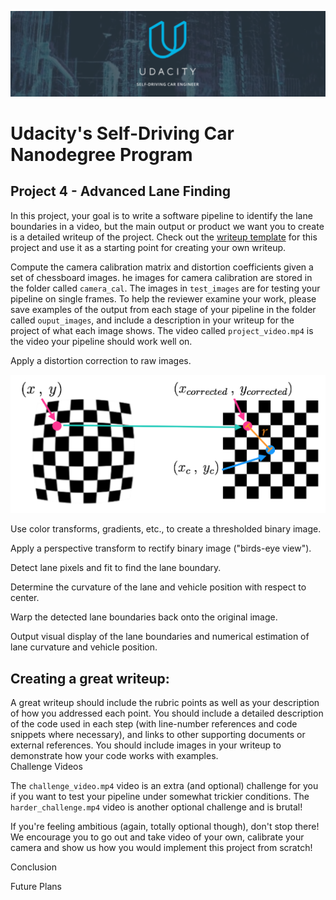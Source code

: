 ![ScreenShot](resources/screenshots/loading_screen.png)
# Udacity's Self-Driving Car Nanodegree Program
## Project 4 - Advanced Lane Finding

In this project, your goal is to write a software pipeline to identify the lane boundaries in a video, but the main output or product we want you to create is a detailed writeup of the project.  Check out the [writeup template](https://github.com/udacity/CarND-Advanced-Lane-Lines/blob/master/writeup_template.md) for this project and use it as a starting point for creating your own writeup.  

Compute the camera calibration matrix and distortion coefficients given a set of chessboard images.
he images for camera calibration are stored in the folder called `camera_cal`.  The images in `test_images` are for testing your pipeline on single frames.  To help the reviewer examine your work, please save examples of the output from each stage of your pipeline in the folder called `ouput_images`, and include a description in your writeup for the project of what each image shows.    The video called `project_video.mp4` is the video your pipeline should work well on. 

Apply a distortion correction to raw images.

![ScreenShot](resources/screenshots/distortion.png)

Use color transforms, gradients, etc., to create a thresholded binary image.

Apply a perspective transform to rectify binary image ("birds-eye view").

Detect lane pixels and fit to find the lane boundary.

Determine the curvature of the lane and vehicle position with respect to center.

Warp the detected lane boundaries back onto the original image.

Output visual display of the lane boundaries and numerical estimation of lane curvature and vehicle position.

Creating a great writeup:
---
A great writeup should include the rubric points as well as your description of how you addressed each point.  You should include a detailed description of the code used in each step (with line-number references and code snippets where necessary), and links to other supporting documents or external references.  You should include images in your writeup to demonstrate how your code works with examples.  
Challenge Videos

The `challenge_video.mp4` video is an extra (and optional) challenge for you if you want to test your pipeline under somewhat trickier conditions.  The `harder_challenge.mp4` video is another optional challenge and is brutal!

If you're feeling ambitious (again, totally optional though), don't stop there!  We encourage you to go out and take video of your own, calibrate your camera and show us how you would implement this project from scratch!



Conclusion


Future Plans


